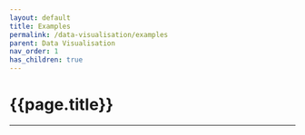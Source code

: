 ```yaml
---
layout: default
title: Examples
permalink: /data-visualisation/examples
parent: Data Visualisation
nav_order: 1
has_children: true
---
```


# {{page.title}}

---